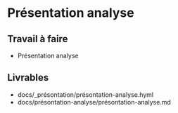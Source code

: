 # Présentation analyse

## Travail à faire 

- Présentation analyse

## Livrables

- docs/_présontation/présontation-analyse.hyml
- docs/présontation-analyse/présontation-analyse.md